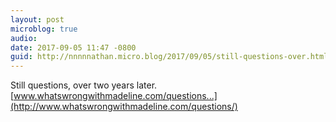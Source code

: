 ```yaml
---
layout: post
microblog: true
audio: 
date: 2017-09-05 11:47 -0800
guid: http://nnnnnathan.micro.blog/2017/09/05/still-questions-over.html
---
```

Still questions, over two years later. [www.whatswrongwithmadeline.com/questions...](http://www.whatswrongwithmadeline.com/questions/)
